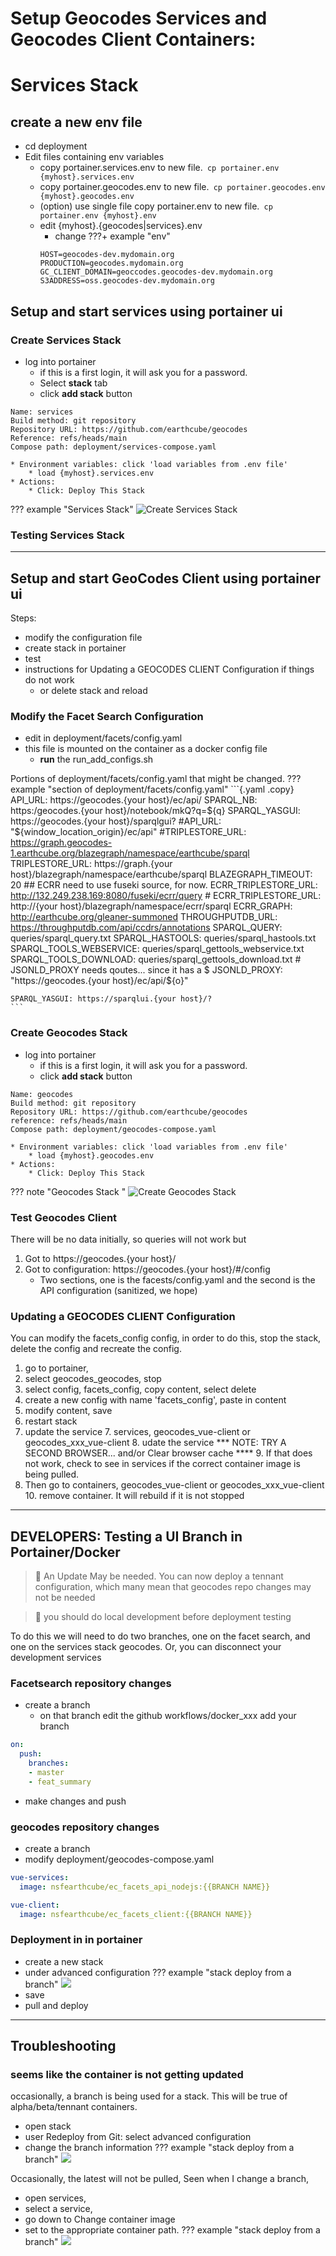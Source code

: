 #  Setup Geocodes Services and Geocodes Client Containers:

# Services Stack


## create a new env file

* cd deployment
* Edit files containing env variables
  * copy portainer.services.env to new file.` cp portainer.env {myhost}.services.env`
  * copy portainer.geocodes.env to new file.` cp portainer.geocodes.env {myhost}.geocodes.env`
  * (option) use single file copy portainer.env to new file.` cp portainer.env {myhost}.env`
  * edit {myhost}.{geocodes|services}.env
    * change
???+ example "env"
    ```{ .copy }
    HOST=geocodes-dev.mydomain.org
    PRODUCTION=geocodes.mydomain.org
    GC_CLIENT_DOMAIN=geoccodes.geocodes-dev.mydomain.org
    S3ADDRESS=oss.geocodes-dev.mydomain.org
    ```

## Setup and start services using portainer ui

### Create Services Stack

* log into portainer
    * if this is a first login, it will ask you for a password.
    * Select **stack** tab
    * click **add stack** button
```
Name: services
Build method: git repository
Repository URL: https://github.com/earthcube/geocodes
Reference: refs/heads/main
Compose path: deployment/services-compose.yaml
```
    * Environment variables: click 'load variables from .env file'
        * load {myhost}.services.env
    * Actions: 
        * Click: Deploy This Stack 
??? example "Services Stack"
    ![Create Services Stack](./images/create_services.png)

### Testing Services Stack

----

## Setup and start GeoCodes Client using portainer ui
Steps:

* modify the configuration file
* create stack in portainer
* test
* instructions for Updating a GEOCODES CLIENT Configuration if things do not work
    * or delete stack and reload


###  Modify the Facet Search Configuration

* edit in deployment/facets/config.yaml
* this file is mounted on the container as a docker config file
    * **run** the run_add_configs.sh

Portions of deployment/facets/config.yaml that might be changed.
??? example "section of deployment/facets/config.yaml"
    ```{.yaml .copy}
    API_URL: https://geocodes.{your host}/ec/api/
    SPARQL_NB: https:/geocodes.{your host}/notebook/mkQ?q=${q}
    SPARQL_YASGUI: https://geocodes.{your host}/sparqlgui?
    #API_URL: "${window_location_origin}/ec/api"
    #TRIPLESTORE_URL: https://graph.geocodes-1.earthcube.org/blazegraph/namespace/earthcube/sparql
    TRIPLESTORE_URL: https://graph.{your host}/blazegraph/namespace/earthcube/sparql
    BLAZEGRAPH_TIMEOUT: 20
    ## ECRR need to use fuseki source, for now.
    ECRR_TRIPLESTORE_URL: http://132.249.238.169:8080/fuseki/ecrr/query 
    # ECRR_TRIPLESTORE_URL:   http://{your host}/blazegraph/namespace/ecrr/sparql 
    ECRR_GRAPH: http://earthcube.org/gleaner-summoned
    THROUGHPUTDB_URL: https://throughputdb.com/api/ccdrs/annotations
    SPARQL_QUERY: queries/sparql_query.txt
    SPARQL_HASTOOLS: queries/sparql_hastools.txt
    SPARQL_TOOLS_WEBSERVICE: queries/sparql_gettools_webservice.txt
    SPARQL_TOOLS_DOWNLOAD: queries/sparql_gettools_download.txt
    # JSONLD_PROXY needs qoutes... since it has a $
    JSONLD_PROXY: "https://geocodes.{your host}/ec/api/${o}"
    
    SPARQL_YASGUI: https://sparqlui.{your host}/?
    ```

### Create Geocodes Stack

* log into portainer
    * if this is a first login, it will ask you for a password.
    * click **add stack** button
```text
Name: geocodes
Build method: git repository
Repository URL: https://github.com/earthcube/geocodes
reference: refs/heads/main
Compose path: deployment/geocodes-compose.yaml
```
    * Environment variables: click 'load variables from .env file'
        * load {myhost}.geocodes.env
    * Actions:
        * Click: Deploy This Stack
??? note "Geocodes Stack "
    ![Create Geocodes Stack](./images/create_geocodes_stack.png)

### Test Geocodes Client
There will be no data initially, so queries will not work but

1.  Got to https://geocodes.{your host}/
1. Got to configuration: https://geocodes.{your host}/#/config
   * Two sections, one is the facests/config.yaml and the second is the API configuration (sanitized, we hope)

### Updating a GEOCODES CLIENT Configuration

You can modify the facets_config config, in order to do this, stop the stack,
delete the config and recreate the config.

1. go to portainer, 
1. select geocodes_geocodes, stop
2. select config, facets_config, copy content, select delete
3. create a new config with name 'facets_config', paste in content
4. modify content, save
5. restart stack 
6. update the service 
    7. services, geocodes_vue-client or geocodes_xxx_vue-client
    8. udate the service
*** NOTE: TRY A SECOND BROWSER... and/or Clear browser cache ****
    9. If that does not work, check to see in services if the correct container image is being pulled.
9. Then go to containers, geocodes_vue-client or geocodes_xxx_vue-client
    10. remove container. It will rebuild if it is not stopped 


---

## DEVELOPERS: Testing a UI Branch in Portainer/Docker

> :memo: An Update May be needed. You can now deploy a tennant configuration, which many mean that geocodes repo changes 
> may not be needed 

> :memo: you should do local development before deployment testing

To do this we will need to do two branches, one on the facet search, and one on the services stack geocodes.
Or, you can disconnect your development services 

### Facetsearch repository changes

* create a branch
  * on that branch edit the github workflows/docker_xxx add your branch
 
```yaml
on:
  push:
    branches:
    - master
    - feat_summary
```

* make changes and push

### geocodes repository changes

* create a branch
* modify   deployment/geocodes-compose.yaml 
```yaml
vue-services:
  image: nsfearthcube/ec_facets_api_nodejs:{{BRANCH NAME}}
  ```

```yaml
vue-client:
  image: nsfearthcube/ec_facets_client:{{BRANCH NAME}}
  ```

### Deployment in in portainer

* create a new stack
* under advanced configuration
??? example "stack deploy from a branch"
    ![](images/portainer_branch_deployment.png)
* save
* pull and deploy


----

## Troubleshooting

### seems like  the container is not getting updated
occasionally, a branch is being used for a stack. This will  be true of alpha/beta/tennant
containers.

* open stack
* user Redeploy from Git: select advanced configuration
* change the branch information
??? example "stack deploy from a branch"
    ![](images/portainer_branch_deployment.png)

Occasionally, the latest will not be pulled, Seen  when I  change a branch,

* open services, 
* select a service, 
* go down to Change container image
* set to the appropriate container path.
??? example "stack deploy from a branch"
    ![](images/service_change_container.png)
